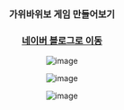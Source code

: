 <div align="center">

  ### 가위바위보 게임 만들어보기
  ### [네이버 블로그로 이동](https://blog.naver.com/fldh3369/222799855748)
  
  ![image](https://user-images.githubusercontent.com/90823418/177108417-c09c7bee-af65-468f-99d9-07080249c880.png)
  
  ![image](https://user-images.githubusercontent.com/90823418/177108474-38870d90-d446-41a3-b8cb-63141612c012.png)
  
  ![image](https://user-images.githubusercontent.com/90823418/177108535-f88e109d-65e7-4971-9d82-009ab07bac67.png)
</div>
